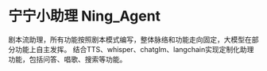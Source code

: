 # 宁宁小助理 Ning_Agent
剧本流助理，所有功能按照剧本模式编写，整体脉络和功能走向固定，大模型在部分功能上自主发挥。
结合TTS、whisper、chatglm、langchain实现定制化助理功能，包括问答、唱歌、搜索等功能。
